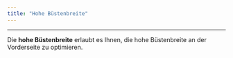 ```yaml
---
title: "Hohe Büstenbreite"
---
```


***

Die **hohe Büstenbreite** erlaubt es Ihnen, die hohe Büstenbreite an der Vorderseite zu optimieren.





